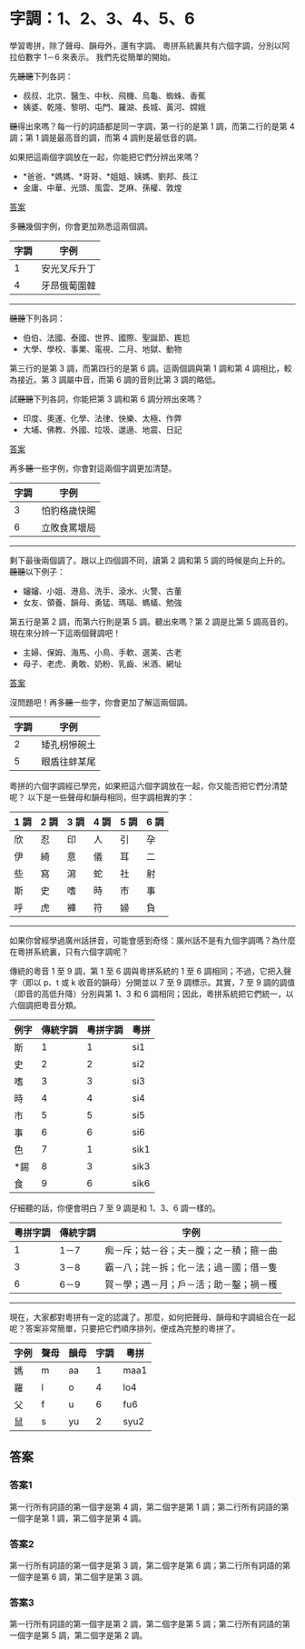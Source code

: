 # 字調：1、2、3、4、5、6

學習粵拼，除了聲母、韻母外，還有字調。
粵拼系統裏共有六個字調，分別以阿拉伯數字 1－6 來表示。
我們先從簡單的開始。

先~~聽聽~~下列各詞：

- 叔叔、北京、醫生、中秋、飛機、烏龜、蜘蛛、香蕉
- 姨婆、乾隆、黎明、屯門、羅湖、長城、黃河、嫦娥

~~聽~~得出來嗎？每一行的詞語都是同一字調，第一行的是第 1 調，而第二行的是第 4 調；第 1 調是最高音的調，而第 4 調則是最低音的調。

如果把這兩個字調放在一起，你能把它們分辨出來嗎？

- \*爸爸、\*媽媽、\*哥哥、\*姐姐、姨媽、劉邦、長江
- 金庸、中華、光頭、風雲、芝麻、孫權、敦煌

[答案](#答案1)

多~~聽~~幾個字例，你會更加熟悉這兩個調。

| 字調 | 字例         |
|------|--------------|
| 1    | 安光叉斥升丁 |
| 4    | 牙昂俄葡圍韓 |

---

~~聽聽~~下列各詞：

- 伯伯、法國、泰國、世界、國際、聖誕節、尷尬
- 大學、學校、事業、電視、二月、地獄、動物

第三行的是第 3 調，而第四行的是第 6 調。這兩個調與第 1 調和第 4 調相比，較為接近。第 3 調屬中音，而第 6 調的音則比第 3 調的略低。

試~~聽聽~~下列各詞，你能把第 3 調和第 6 調分辨出來嗎？

- 印度、奧運、化學、法律、快樂、太極、作弊
- 大埔、佛教、外國、垃圾、邋遢、地震、日記

[答案](#答案2)

再多~~聽~~一些字例，你會對這兩個字調更加清楚。

| 字調 | 字例         |
|------|--------------|
| 3    | 怕豹格歲快賜 |
| 6    | 立敗食罵壞局 |

---

剩下最後兩個調了。跟以上四個調不同，讀第 2 調和第 5 調的時候是向上升的。~~聽聽~~以下例子：

- 嬸嬸、小姐、港島、洗手、滾水、火警、古董
- 女友、領養、韻母、勇猛、瑪瑙、螞蟻、勉強

第五行是第 2 調，而第六行則是第 5 調。聽出來嗎？第 2 調是比第 5 調高音的。現在來分辨一下這兩個聲調吧！

- 主婦、保姆、海馬、小鳥、手軟、選美、古老
- 母子、老虎、勇敢、奶粉、乳齒、米酒、網址

[答案](#答案3)

沒問題吧！再多~~聽~~一些字，你會更加了解這兩個調。

| 字調 | 字例         |
|------|--------------|
| 2    | 矮孔枴慘碗土 |
| 5    | 眼盾往蚌某尾 |

粵拼的六個字調經已學完，如果把這六個字調放在一起，你又能否把它們分清楚呢？
以下是一些聲母和韻母相同，但字調相異的字：

| 1 調 | 2 調 | 3 調 | 4 調 | 5 調 | 6 調 |
|------|------|------|------|------|------|
| 欣   | 忍   | 印   | 人   | 引   | 孕   |
| 伊   | 綺   | 意   | 儀   | 耳   | 二   |
| 些   | 寫   | 瀉   | 蛇   | 社   | 射   |
| 斯   | 史   | 嗜   | 時   | 市   | 事   |
| 呼   | 虎   | 褲   | 符   | 婦   | 負   |

---

如果你曾經學過廣州話拼音，可能會感到奇怪：廣州話不是有九個字調嗎？為什麼在粵拼系統裏，只有六個字調呢？

傳統的粵音 1 至 9 調，第 1 至 6 調與粵拼系統的 1 至 6 調相同；不過，它把入聲字（即以 p、t 或 k 收音的韻母）分開並以 7 至 9 調標示。其實，7 至 9 調的調值（即音的高低升降）分別與第 1、3 和 6 調相同；因此，粵拼系統把它們統一，以六個調把粵音分類。

| 例字 | 傳統字調 | 粵拼字調 | 粵拼 |
|------|----------|----------|------|
| 斯   | 1        | 1        | si1  |
| 史   | 2        | 2        | si2  |
| 嗜   | 3        | 3        | si3  |
| 時   | 4        | 4        | si4  |
| 市   | 5        | 5        | si5  |
| 事   | 6        | 6        | si6  |
| 色   | 7        | 1        | sik1 |
| \*錫 | 8        | 3        | sik3 |
| 食   | 9        | 6        | sik6 |

仔細聽的話，你便會明白 7 至 9 調是和 1、3、6 調一樣的。

| 粵拼字調 | 傳統字調 | 字例                                   |
|----------|----------|----------------------------------------|
| 1        | 1－7     | 痴－斥；姑－谷；夫－腹；之－積；箍－曲 |
| 3        | 3－8     | 霸－八；詫－拆；化－法；過－國；借－隻 |
| 6        | 6－9     | 賀－學；遇－月；戶－活；助－鑿；禍－穫 |

---

現在，大家都對粵拼有一定的認識了。那麼，如何把聲母、韻母和字調組合在一起呢？答案非常簡單，只要把它們順序排列，便成為完整的粵拼了。

| 字例 | 聲母 | 韻母 | 字調 | 粵拼 |
|------|------|------|------|------|
| 媽   | m    | aa   | 1    | maa1 |
| 羅   | l    | o    | 4    | lo4  |
| 父   | f    | u    | 6    | fu6  |
| 鼠   | s    | yu   | 2    | syu2 |

## 答案

### 答案1

第一行所有詞語的第一個字是第 4 調，第二個字是第 1 調；第二行所有詞語的第一個字是第 1 調，第二個字是第 4 調。

### 答案2

第一行所有詞語的第一個字是第 3 調，第二個字是第 6 調；第二行所有詞語的第一個字是第 6 調，第二個字是第 3 調。

### 答案3

第一行所有詞語的第一個字是第 2 調，第二個字是第 5 調；第二行所有詞語的第一個字是第 5 調，第二個字是第 2 調。
